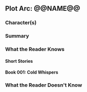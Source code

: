 ## Plot Arc: @@NAME@@

### Character(s)

### Summary

### What the Reader Knows

#### Short Stories

#### Book 001: Cold Whispers

### What the Reader Doesn't Know

